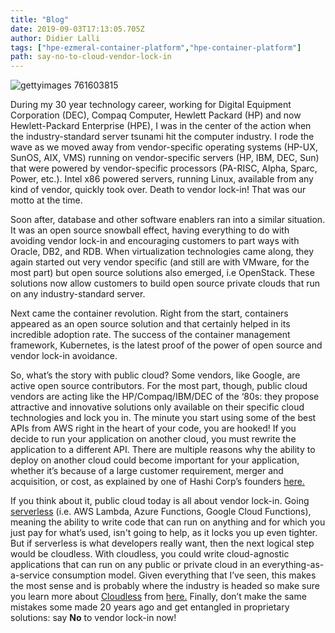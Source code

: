 ```yaml
---
title: "Blog"
date: 2019-09-03T17:13:05.705Z
author: Didier Lalli 
tags: ["hpe-ezmeral-container-platform","hpe-container-platform"]
path: say-no-to-cloud-vendor-lock-in
---
```

![gettyimages 761603815](https://hpe-developer-portal.s3.amazonaws.com/uploads/media/2019/8/gettyimages-761603815-1567544802064.jpg)

During my 30 year technology career, working for Digital Equipment Corporation (DEC), Compaq Computer, Hewlett Packard (HP) and now Hewlett-Packard Enterprise (HPE), I was in the center of the action when the industry-standard server tsunami hit the computer industry. I rode the wave as we moved away from vendor-specific operating systems (HP-UX, SunOS, AIX, VMS) running on vendor-specific servers (HP, IBM, DEC, Sun) that were powered by vendor-specific processors (PA-RISC, Alpha, Sparc, Power, etc.). Intel x86 powered servers, running Linux, available from any kind of vendor, quickly took over. Death to vendor lock-in! That was our motto at the time. 

Soon after, database and other software enablers ran into a similar situation. It was an open source snowball effect, having everything to do with avoiding vendor lock-in and encouraging customers to part ways with Oracle, DB2, and RDB. When virtualization technologies came along, they again started out very vendor specific (and still are with VMware, for the most part) but open source solutions also emerged, i.e OpenStack. These solutions now allow customers to build open source private clouds that run on any industry-standard server. 

Next came the container revolution. Right from the start, containers appeared as an open source solution and that certainly helped in its incredible adoption rate. The success of the container management framework, Kubernetes, is the latest proof of the power of open source and vendor lock-in avoidance. 

So, what’s the story with public cloud? Some vendors, like Google, are active open source contributors. For the most part, though, public cloud vendors are acting like the HP/Compaq/IBM/DEC of the ‘80s: they propose attractive and innovative solutions only available on their specific cloud technologies and lock you in. The minute you start using some of the best APIs from AWS right in the heart of your code, you are hooked! If you decide to run your application on another cloud, you must rewrite the application to a different API. There are multiple reasons why the ability to deploy on another cloud could become important for your application, whether it’s because of a large customer requirement, merger and acquisition, or cost, as explained by one of Hashi Corp’s founders [here.](https://www.reddit.com/r/devops/comments/91afzz/why_multicloud/e2x156y/)

If you think about it, public cloud today is all about vendor lock-in. Going [serverless](https://en.wikipedia.org/wiki/Serverless_computing) (i.e. AWS Lambda, Azure Functions, Google Cloud Functions), meaning the ability to write code that can run on anything and for which you just pay for what’s used, isn't going to help, as it locks you up even tighter. But if serverless is what developers really want, then the next logical step would be cloudless. With cloudless, you could write cloud-agnostic applications that can run on any public or private cloud in an everything-as-a-service consumption model. Given everything that I’ve seen, this makes the most sense and is probably where the industry is headed so make sure you learn more about [Cloudless]( https://www.hpe.com/us/en/insights/articles/cloudless-1906.html) from [here.](https://www.hpe.com/cloudless) Finally, don’t make the same mistakes some made 20 years ago and get entangled in proprietary solutions: say __No__ to vendor lock-in now!
